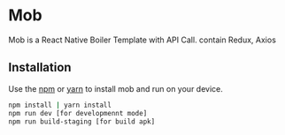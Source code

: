 # Mob

Mob is a React Native Boiler Template with API Call.
contain Redux, Axios 

## Installation

Use the [npm](https://pip.pypa.io/en/stable/) or [yarn](https://pip.pypa.io/en/stable/) to install mob and run on your device.

```bash
npm install | yarn install
npm run dev [for developmennt mode]
npm run build-staging [for build apk]
```
